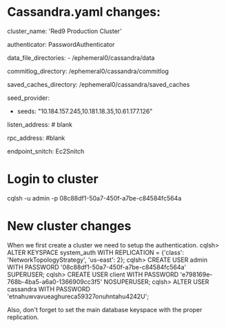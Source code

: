 


# Cassandra.yaml changes:
cluster_name: 'Red9 Production Cluster'

authenticator: PasswordAuthenticator

data_file_directories:
    - /ephemeral0/cassandra/data

commitlog_directory: /ephemeral0/cassandra/commitlog

saved_caches_directory: /ephemeral0/cassandra/saved_caches

seed_provider:
 - seeds: "10.184.157.245,10.181.18.35,10.61.177.126"

listen_address: # blank

rpc_address: #blank

endpoint_snitch: Ec2Snitch

# Login to cluster
cqlsh -u admin -p 08c88df1-50a7-450f-a7be-c84584fc564a


# New cluster changes
When we first create a cluster we need to setup the authentication.
cqlsh> ALTER KEYSPACE system_auth WITH REPLICATION = {'class': 'NetworkTopologyStrategy', 'us-east': 2};
cqlsh> CREATE USER admin WITH PASSWORD '08c88df1-50a7-450f-a7be-c84584fc564a' SUPERUSER;
cqlsh> CREATE USER client WITH PASSWORD 'e798169e-768b-4ba5-a6a0-1366909cc3f5' NOSUPERUSER;
cqlsh> ALTER USER cassandra WITH PASSWORD 'etnahuwvavueaghureca59327onuhntahu4242U';

Also, don't forget to set the main database keyspace with the proper replication.

